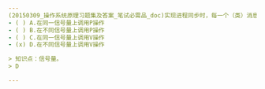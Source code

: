 ```yaml
---
(20150309_操作系统原理习题集及答案_笔试必需品_doc)实现进程同步时，每一个（类）消息与一个信号量对应，进程﹎﹎﹎﹎可把不同的消息发送出去。
- ( ) A.在同一信号量上调用P操作 
- ( ) B.在不同信号量上调用P操作 
- ( ) C.在同一信号量上调用V操作 
- (x) D.在不同信号量上调用V操作

> 知识点：信号量。
> D

---
```


